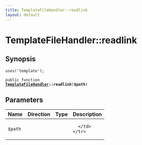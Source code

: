 ```yaml
---
title: TemplateFileHandler::readlink
layout: default
---
```


# TemplateFileHandler::readlink

## Synopsis

<code>uses('template');</code>

<code>public function <b><a href="TemplateFileHandler">TemplateFileHandler</a>::readlink</b>(<b>$path</b>)</code>

## Parameters

<table>
  <thead>
    <tr>
      <th>Name</th>
      <th>Direction</th>
      <th>Type</th>
      <th>Description</th>
    </tr>
  </thead>
  <tbody>
    <tr>
      <td><code>$path</code>
      <td><i></i></td>
      <td></td>
      <td>

      </td>
    </tr>
  </tbody>
</table>

